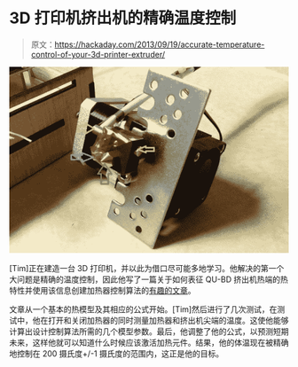 # 3D 打印机挤出机的精确温度控制

> 原文：<https://hackaday.com/2013/09/19/accurate-temperature-control-of-your-3d-printer-extruder/>

[![](img/ac4d03b251f454b6c2d9ce09ba78efd6.png)](http://hackaday.com/wp-content/uploads/2013/09/img_20130904_184235_edit.jpg)

[Tim]正在建造一台 3D 打印机，并以此为借口尽可能多地学习。他解决的第一个大问题是精确的温度控制，因此他写了一篇关于如何表征 QU-BD 挤出机热端的热特性并使用该信息创建加热器控制算法的[有趣的文章](http://www.wildcircuits.com/2013/09/accurate-temperature-control.html)。

文章从一个基本的热模型及其相应的公式开始。[Tim]然后进行了几次测试，在测试中，他在打开和关闭加热器的同时测量加热器和挤出机尖端的温度。这使他能够计算出设计控制算法所需的几个模型参数。最后，他调整了他的公式，以预测短期未来，这样他就可以知道什么时候应该激活加热元件。结果，他的体温现在被精确地控制在 200 摄氏度+/-1 摄氏度的范围内，这正是他的目标。